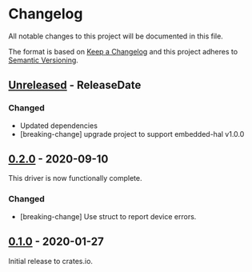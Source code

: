 # Changelog

All notable changes to this project will be documented in this file.

The format is based on [Keep a Changelog](http://keepachangelog.com/en/1.0.0/)
and this project adheres to [Semantic Versioning](http://semver.org/spec/v2.0.0.html).

<!-- next-header -->
## [Unreleased] - ReleaseDate

### Changed
- Updated dependencies
- [breaking-change] upgrade project to support embedded-hal v1.0.0

## [0.2.0] - 2020-09-10

This driver is now functionally complete.

### Changed
- [breaking-change] Use struct to report device errors.

## [0.1.0] - 2020-01-27

Initial release to crates.io.

<!-- next-url -->
[Unreleased]: https://github.com/eldruin/embedded-ccs811-rs/compare/v0.2.0...HEAD
[0.2.0]: https://github.com/eldruin/embedded-ccs811-rs/compare/v0.1.0...v0.2.0
[0.1.0]: https://github.com/eldruin/embedded-ccs811-rs/releases/tag/v0.1.0
